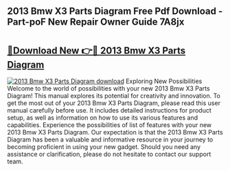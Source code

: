 ## 2013 Bmw X3 Parts Diagram Free Pdf Download - Part-poF New Repair Owner Guide 7A8jx

# <h2><a href="http://dfjpn3s.blite.top/?on=2013+Bmw+X3+Parts+Diagram">🔗Download New 👉🔴 2013 Bmw X3 Parts Diagram</a></h2>

[![2013 Bmw X3 Parts Diagram download](https://i.imgur.com/lujVjoI.png)](http://dfjpn3s.blite.top/?on=2013+Bmw+X3+Parts+Diagram)
Exploring New Possibilities Welcome to the world of possibilities with your new 2013 Bmw X3 Parts Diagram! This manual explores its potential for creativity and innovation. To get the most out of your 2013 Bmw X3 Parts Diagram, please read this user manual carefully before use. It includes detailed instructions for product setup, as well as information on how to use its various features and capabilities. Experience the possibilities of list of features with your new 2013 Bmw X3 Parts Diagram. Our expectation is that the 2013 Bmw X3 Parts Diagram has been a valuable and informative resource in your journey to becoming proficient in using your new gadget. Should you need any assistance or clarification, please do not hesitate to contact our support team.

